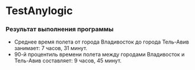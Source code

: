 # TestAnylogic

### Результат выполнения программы
- Среднее время полета от города Владивосток до города Тель-Авив занимает: 7 часов, 31 минут.
- 90-й процентиль времени полета между городами Владивосток и Тель-Авив составляет: 9 часов, 45 минут.